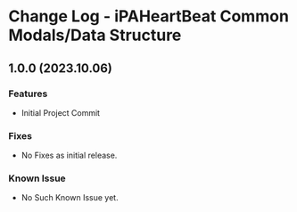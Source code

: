 # Change Log - iPAHeartBeat Common Modals/Data Structure

## 1.0.0 (2023.10.06)
### Features
-   Initial Project Commit

### Fixes
-   No Fixes as initial release.

### Known Issue
-   No Such Known Issue yet.
